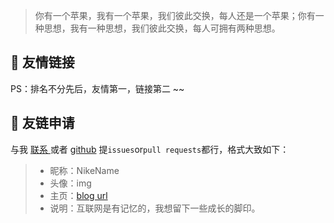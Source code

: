 
> 你有一个苹果，我有一个苹果，我们彼此交换，每人还是一个苹果；你有一种思想，我有一种思想，我们彼此交换，每人可拥有两种思想。


##  🥂 友情链接

PS：排名不分先后，友情第一，链接第二 ~~


<div class="friends">
<!--
     <a class="a-friend" target="_blank" style="background-color:#FF9966;color:black" href="https://www.cnblogs.com/bytesfly/">
        <img class="blog-avatar" src="">
        <div class="text-container">
            <div class="name">字节飞扬</div>
            <div class="description">互联网是有记忆的，我想留下一些成长的脚印。</div>
        </div>
    </a>
-->
</div>



## 📃 友链申请

与我 [ 联系 ](https://www.djhons.top/#/about/?id=💌-联系) 或者 [github](https://github.com/djhons/blog) 提`issues`or`pull requests`都行，格式大致如下：

> * 昵称：NikeName
> * 头像：img
> * 主页：[blog url](https://www.cnblogs.com/djhons/)
> * 说明：互联网是有记忆的，我想留下一些成长的脚印。

